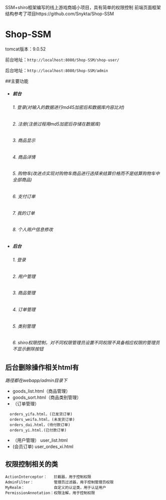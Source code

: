SSM+shiro框架编写的线上游戏商城小项目，具有简单的权限控制 前端页面框架结构参考了项目https://github.com/Snykta/Shop-SSM

# Shop-SSM

tomcat版本：9.0.52

前台地址：`http://localhost:8080/Shop-SSM/shop-user/`

后台地址：`http://localhost:8080/Shop-SSM/admin`

##主要功能
* ##### 前台
   ###### 1. 登录(对输入的数据进行md45加密后和数据库内容比对)
    ###### 2. 注册(注册过程用md5加密后存储在数据库)
    ###### 3. 商品显示
    ###### 4. 商品详情
    ###### 5. 购物车(改进点实现对购物车商品进行选择来结算价格而不是结算购物车中全部商品)
    ###### 6. 支付订单
    ###### 7. 我的订单
    ###### 8. 个人用户信息修改
* ##### 后台
   ###### 1. 登录
    ###### 2. 用户管理
    ###### 3. 商品管理
    ###### 4. 订单管理 
    ###### 5. 类别管理
    ###### 6. shiro权限控制，对不同权限管理员设置不同权限不具备相应权限的管理员不显示删除按钮



## 后台删除操作相关html有
*路径都在webapp/admin目录下*


* goods_list.html（商品管理）
* goods_sort.html（商品类别管理）
* （订单管理）
````
  orders_yifa.html，(已发货订单)
  orders_weifa.html，(未发货订单)
  orders_dai.html，(待付款订单)
  orders_yi.html.(已付款订单)
````
* （用户管理）
  user_list.html
* (会员订单)
  user_ordes_xi.html


[//]: # (## 访问控制js代码)

[//]: # (相关js代码都定义成dels（）方法。)

[//]: # (相关js文件在webapp/js/Js目录下)

[//]: # ()
[//]: # (**（也有一部分dels&#40;&#41;方法直接定义在上述html中）**)

[//]: # ()
[//]: # ()
[//]: # (```js)

[//]: # (        function dels&#40;&#41; {)

[//]: # (    $&#40;".del"&#41;.click&#40;function&#40;&#41;{)

[//]: # (        var ids = $&#40;this&#41;.attr&#40;"rel"&#41;;)

[//]: # (        layer.open&#40;{)

[//]: # (            icon:3,)

[//]: # (            content:"确认删除 ID 为："+$&#40;this&#41;.attr&#40;"rel"&#41;+" 的信息吗？",)

[//]: # (            title:"确认删除",)

[//]: # (            btn: ['确定', '取消'],)

[//]: # (            yes: function&#40;index, layero&#41;{)

[//]: # (                $.ajax&#40;{)

[//]: # (                    url : "/Shop-SSM/del_types.do",)

[//]: # (                    type : "post",)

[//]: # (                    data:{)

[//]: # (                        "id" : ids,)

[//]: # (                        "shiro_id" : eval&#40;"&#40;" + $.cookie&#40;'admin-users'&#41; + "&#41;"&#41;['admin_shiro'])

[//]: # (                    },)

[//]: # (                    dataType : "json",)

[//]: # (                    success : function &#40;m&#41; {)

[//]: # (                        console.log&#40;m&#41;)

[//]: # (                        if&#40;m.state==-1&#41;{)

[//]: # (                            layer.msg&#40;"您的权限不足，无法删除",{)

[//]: # (                                icon:5,time:3000)

[//]: # (                            }&#41;;)

[//]: # (                        }else if&#40;m.state==0&#41;{)

[//]: # (                            layer.msg&#40;"删除失败，该分类下有商品，请先转移",{)

[//]: # (                                icon:5,time:3000)

[//]: # (                            }&#41;;)

[//]: # (                        }else if&#40;m.state==1&#41;{)

[//]: # (                            layer.msg&#40;"删除成功",{)

[//]: # (                                icon:1,time:2000)

[//]: # (                            }&#41;;)

[//]: # (                            setTimeout&#40;"location.href='goods_sort.html'",1500&#41;;)

[//]: # ()
[//]: # (                        }else{)

[//]: # (                            layer.msg&#40;"删除失败",{)

[//]: # (                                icon:5,time:3000)

[//]: # (                            }&#41;;)

[//]: # (                        })

[//]: # (                    })

[//]: # (                }&#41;;)

[//]: # ()
[//]: # (            })

[//]: # (            ,btn2: function&#40;index, layero&#41;{)

[//]: # (                layer.msg&#40;"已取消",{)

[//]: # (                    icon:2,time:1000)

[//]: # (                }&#41;;)

[//]: # (            })

[//]: # (        }&#41;;)

[//]: # (        return false;)

[//]: # (    }&#41;;)

[//]: # (})


[//]: # (```)
## 权限控制相关的类
````
ActionInterceptor：   拦截器，用于控制权限
AdminFilter：         管理员过滤器，用于控制管理员权限
MyRealm：             自定义的认证类，用于认证用户
PermissionAnnotation：权限注解，用于控制权限
````
[//]: # (````)

[//]: # (* ShiroHandler.java&#40;在controller/admin目录下&#41;)

[//]: # (* 数据库相关操作AdminShiro.java)

[//]: # (* shiros.jaba&#40;在enums目录下&#41;)

[//]: # (* AdminShiroS.java&#40;在po目录下&#41;)

[//]: # ()
[//]: # (具体函数方法在各个实现接口类中以Admindel开头)

[//]: # (例如GoodsServiceImpl类中的AdmindelGoods&#40;&#41;方法)

[//]: # (````)



